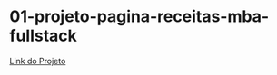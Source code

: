 # 01-projeto-pagina-receitas-mba-fullstack

[Link do Projeto](http://mbaprojetopaginareceita.hallanchristian.com.br/ "Link do Projeto")





